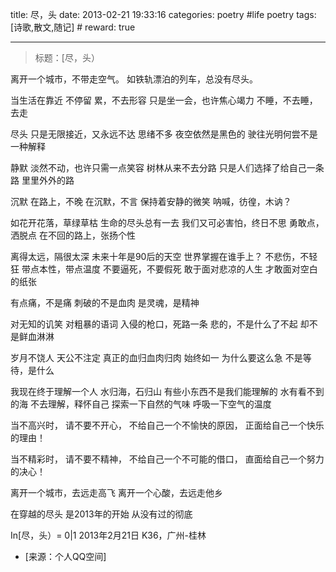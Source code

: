title: 尽，头
date: 2013-02-21 19:33:16
categories: poetry #life poetry
tags: [诗歌,散文,随记]  # <!--more-->
reward: true

---

> 标题：[尽，头）


离开一个城市，不带走空气。
如铁轨漂泊的列车，总没有尽头。

<!--more-->

当生活在靠近
不停留
累，不去形容
只是坐一会，也许焦心竭力
不睡，不去睡，去走

尽头
只是无限接近，又永远不达
思绪不多
夜空依然是黑色的
驶往光明何尝不是一种解释

静默
淡然不动，也许只需一点笑容
树林从来不去分路
只是人们选择了给自己一条路
里里外外的路

沉默
在路上，不晚
在沉默，不言
保持着安静的微笑
呐喊，彷徨，木讷？

如花开花落，草绿草枯
生命的尽头总有一去
我们又可必害怕，终日不思
勇敢点，洒脱点
在不回的路上，张扬个性

离得太远，隔很太深
未来十年是90后的天空
世界掌握在谁手上？
不悲伤，不轻狂
带点本性，带点温度
不要逼死，不要假死
敢于面对悲凉的人生
才敢面对空白的纸张

有点痛，不是痛
刺破的不是血肉
是灵魂，是精神

对无知的讥笑
对粗暴的语词
入侵的枪口，死路一条
悲的，不是什么了不起
却不是鲜血淋淋

岁月不饶人
天公不注定
真正的血归血肉归肉
始终如一
为什么要这么急
不是等待，是什么

我现在终于理解一个人
水归海，石归山
有些小东西不是我们能理解的
水有看不到的海
不去理解，释怀自己
探索一下自然的气味
呼吸一下空气的温度

当不高兴时，
请不要不开心，
不给自己一个不愉快的原因，
正面给自己一个快乐的理由！

当不精彩时，
请不要不精神，
不给自己一个不可能的借口，
直面给自己一个努力的决心！

离开一个城市，去远走高飞
离开一个心酸，去远走他乡

在穿越的尽头
是2013年的开始
从没有过的彻底


In[尽，头）= 0|1
2013年2月21日
K36，广州-桂林


- [来源：个人QQ空间]
